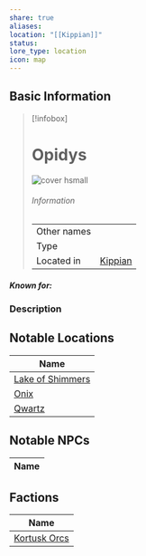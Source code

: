 ```yaml
---
share: true
aliases: 
location: "[[Kippian]]"
status: 
lore_type: location
icon: map
---
```

## Basic Information
> [!infobox]
> # Opidys
> ![cover hsmall](insertimage.png)
> ###### Information
> |   |  |
> | ---- | ---- |
> | Other names | |
> | Type | 
> | Located in | [Kippian](../Continents/Kippian.md)|
##### Known for:
### Description
## Notable Locations
| Name                                                      |
| --------------------------------------------------------- |
| [Lake of Shimmers](../Areas/Lake%20of%20Shimmers.md) |
| [Onix](../Settlements/Onix.md)                   |
| [Qwartz](../Settlements/Qwartz.md)               |

## Notable NPCs
| Name |
| ---- |

## Factions
| Name                                       |
| ------------------------------------------ |
| [Kortusk Orcs](../../Factions/Kortusk%20Orcs.md) |
